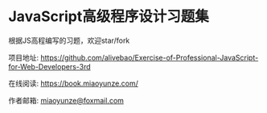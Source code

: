 # JavaScript高级程序设计习题集

根据JS高程编写的习题，欢迎star/fork

项目地址: https://github.com/alivebao/Exercise-of-Professional-JavaScript-for-Web-Developers-3rd

在线阅读: https://book.miaoyunze.com/

作者邮箱: miaoyunze@foxmail.com